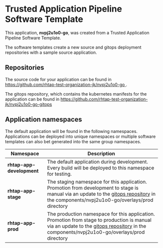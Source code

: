 # Trusted Application Pipeline Software Template

This application, **nvpj2u1o0-go**, was created from a Trusted Application Pipeline Software Template.

The software templates create a new source and gitops deployment repositories with a sample source application. 

## Repositories

The source code for your application can be found in [https://github.com/rhtap-test-organization-jk/nvpj2u1o0-go ](https://github.com/rhtap-test-organization-jk/nvpj2u1o0-go ).
 
The gitops repository, which contains the kubernetes manifests for the application can be found in 
[https://github.com/rhtap-test-organization-jk/nvpj2u1o0-go-gitops ](https://github.com/rhtap-test-organization-jk/nvpj2u1o0-go-gitops ) 

## Application namespaces 

The default application will be found in the following namespaces. Applications can be deployed into unique namespaces or multiple software templates can also bet generated into the same group namespaces.  

|  Namespace   |  Description   |  
| -------- | -------- |   
| **rhtap-app-development** | The default application during development. Every build will be deployed to this namespace for testing. | 
| **rhtap-app-stage** | The staging namespace for this application. Promotion from development to stage is manual via an update to the [gitops repository](https://github.com/rhtap-test-organization-jk/nvpj2u1o0-go-gitops ) in the components/nvpj2u1o0-go/overlays/prod directory |  
| **rhtap-app-prod** | The production namespace for this application. Promotion from stage to production is manual via an update to the [gitops repository](https://github.com/rhtap-test-organization-jk/nvpj2u1o0-go-gitops ) in the components/nvpj2u1o0-go/overlays/prod directory | 